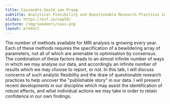```yaml
---
title: Cassandra Gould van Praag
subtitle: Analytical Flexibility and Questionable Research Practices in MRI
slides: https://osf.io/vap59/
picture: /img/speakers/cass.png
layout: product
---
```


The number of methods available for MRI analysis is growing every year. Each of these methods requires the specification of a bewildering array of parameters, not all of which are amenable to optimisation by consensus. The combination of these factors leads to an almost infinite number of ways in which we may analyse our data, and accordingly an infinite number of results which we may choose to report, or not. In this talk, I will discuss concerns of such analytic flexibility and the draw of questionable research practices to help uncover the "publishable story" in our data. I will present recent developments in our discipline which may assist the identification of robust effects, and what individual actions we may take in order to retain confidence in our own findings.
